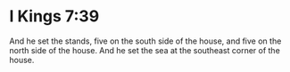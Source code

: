 # I Kings 7:39

And he set the stands, five on the south side of the house, and five on the north side of the house. And he set the sea at the southeast corner of the house.

